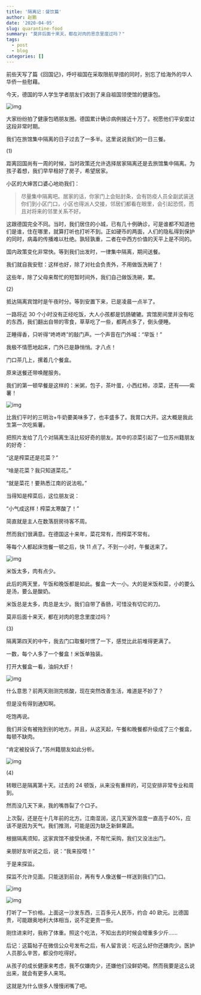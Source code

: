 ```yaml
---
title: '隔离记：餐饮篇'
author: 赵鹏
date: '2020-04-05'
slug: quarantine-food
summary: "莫非后面十来天，都在对肉的思念里度过吗？"
tags:
  - post
  - blog
categories: []
---
```




前些天写了篇《回国记》，呼吁祖国在采取限航举措的同时，别忘了给海外的华人华侨一些慰藉。

今天，德国的华人学生学者朋友们收到了来自祖国领使馆的健康包。

![img](https://mmbiz.qpic.cn/mmbiz_jpg/gic27ryD6wHzd8UAAUyHjXdWdumKb7SoLRmwVftAahsZlfKZzbiaeStuUWXeDlgRQIKVicqwXdicYq6YtQibuIutQiag/640?wx_fmt=jpeg&tp=webp&wxfrom=5&wx_lazy=1&wx_co=1)

大家纷纷拍了健康包晒朋友圈。德国累计确诊病例接近十万了。祝愿他们平安度过这段非常时期。

我们在旅馆集中隔离的日子过去了一多半。这里说说我们的一日三餐。

(1) 

距离回国尚有一周的时候，当时政策还允许选择居家隔离还是去旅馆集中隔离。为孩子着想，我们早早租好了房子，希望居家。

小区的大婶苦口婆心地劝我们：

> 尽量集中隔离吧。居家的话，你家门上会贴封条，会有防疫人员全副武装送你们到小区门口，小区也得派人交接，邻居们都看在眼里，会引起恐慌，而且对将来的邻里关系不好。

这跟德国完全不同。当时，我们居住的小城，已有几十例确诊，可是谁都不知道他们是谁，住在哪里，就算打听也打听不到。正如硬币的两面，人们的隐私得到保护的同时，病毒的传播难以杜绝。孰轻孰重，二者在中西方价值的天平上是不同的。

国内政策变化非常快。等到我们出发时，一律集中隔离，期间送餐。

我们就自我安慰：这样也好，除了对社会负责外，不用做饭洗碗了！

这些年，除了父母来帮忙的短暂时间外，我们自己做饭洗碗，累。

(2) 

抵达隔离宾馆时是午夜时分。等到安置下来，已是凌晨一点半了。

一路将近 30 个小时没有正经吃饭，大人小孩都是饥肠辘辘。宾馆房间里并没有吃的东西，我们翻出自带的零食，草草吃了一些，都两点多了，倒头便睡。

正睡得香，只听得“咚咚咚”的敲门声。一个声音在门外喊：“早饭！”

我极不情愿地起床，门外已是静悄悄。才八点！

门口茶几上，摞着几个餐盒。

原来送餐还带唤醒服务。

我们的第一顿早餐是这样的：米粥，包子，茶叶蛋，小西红柿，凉菜，还有——紫薯！

![img](https://mmbiz.qpic.cn/mmbiz_jpg/gic27ryD6wHwl8nVkeZy1ibWoSl1P1DXsAFLrUGogo4kRSQaOOXQw3nRsJxqLJkHMaT0JNTr4DRKPms1CzmwfyEg/640?wx_fmt=jpeg&tp=webp&wxfrom=5&wx_lazy=1&wx_co=1)

比我们平时的三明治+牛奶要美味多了，也丰盛多了。我胃口大开。这大概是我此生第一次吃紫薯。

把照片发给了几个对隔离生活比较好奇的朋友。其中的凉菜引起了一位苏州籍朋友的好奇：

“这是榨菜还是花菜？”

“啥是花菜？我只知道菜花。”

“就是菜花！要熟悉江南的说法啦。”

当得知是榨菜后，这位朋友说：

“小气成这样！榨菜太寒酸了！”

简直就是主人在数落厨房待客不周。

然而我们很满意。在德国这十来年，菜花常有，而榨菜不常有。

等每个人都起床饱餐一顿之后，快 11 点了。不到一小时，午餐送来了。

![img](https://mmbiz.qpic.cn/mmbiz_jpg/gic27ryD6wHwl8nVkeZy1ibWoSl1P1DXsAXhCpIprbXMGQVQyyibMejEmrJRISlzBM67uHMt0dYBKEk5eYEDsADCw/640?wx_fmt=jpeg&tp=webp&wxfrom=5&wx_lazy=1&wx_co=1)

米饭太多，肉有点少。

此后的两天里，午饭和晚饭都是如此。餐盒一大一小。大的是米饭和菜，小的要么是汤，要么是酸奶。

米饭总是太多，肉总是太少。我们自带了香肠，可惜没有切它的刀。

莫非后面十来天，都在对肉的思念里度过吗？

(3) 

隔离第四天的中午，我去门口取餐时愣了一下，感觉比此前堆得更满了。

一数，每个人多了一个餐盒！米饭单独装。

打开大餐盒一看，油焖大虾！

![img](https://mmbiz.qpic.cn/mmbiz_jpg/gic27ryD6wHwl8nVkeZy1ibWoSl1P1DXsA99VWx758P1oJ44ciaX32KKVu8UXE5coqVv9fwia4EABPOqH4Z1AAJtlA/640?wx_fmt=jpeg&tp=webp&wxfrom=5&wx_lazy=1&wx_co=1)

什么意思？前两天刚测完核酸，现在突然改善生活，难道是不妙了？

但是没有得到通知啊。

吃饱再说。

我们并没有被拖到别的地方。并且，从这天起，午餐和晚餐都升级成了三个餐盒，每顿不缺肉。

“肯定被投诉了。”苏州籍朋友如此分析。

![img](https://mmbiz.qpic.cn/mmbiz_jpg/gic27ryD6wHwl8nVkeZy1ibWoSl1P1DXsAdhjtW7dLqG8t9iaz6yxNcVK9sRcfVvBjURk2QOKnzWPOKkwnlsfqDBw/640?wx_fmt=jpeg&tp=webp&wxfrom=5&wx_lazy=1&wx_co=1)

(4) 

转眼已是隔离第十天。过去的 24 顿饭，从来没有重样的，可见安排非常专业和周到。

然而没几天下来，我的嘴唇裂了个口子。

上次裂，还是在十几年前的北方。江南湿润，这几天室外湿度一直高于40%，应该不是因为天气。我们推测，可能是因为缺乏新鲜果蔬。

根据隔离须知，这家宾馆不接受快递，不帮忙采购，我们又没法出门。

亲朋好友听说之后，说：“我来投喂！”

于是来探监。

探监不允许见面。只能送到前台，再有专人像送餐一样送到我们门口。

![img](https://mmbiz.qpic.cn/mmbiz_jpg/gic27ryD6wHwl8nVkeZy1ibWoSl1P1DXsA54ickyxhlx6iay1Xp85uCWVSBiasKF0Mm5JV6tQuCJ6LbQ5iaJvVRUMR3A/640?wx_fmt=jpeg&tp=webp&wxfrom=5&wx_lazy=1&wx_co=1)



![img](https://mmbiz.qpic.cn/mmbiz_jpg/gic27ryD6wHwl8nVkeZy1ibWoSl1P1DXsAfibPotx2ftCHhVFZQHpFOluBUfjjg3WRVJ7WDorN79C3dI6z8NBOtsg/640?wx_fmt=jpeg&tp=webp&wxfrom=5&wx_lazy=1&wx_co=1)

打听了一下价格。上面这一沙发东西，三百多元人民币，约合 40 欧元。比德国贵，可能跟奥地利大体相当，说不定更贵一些。

刚住进来时，我称了体重。照这个吃法，不知出去的时候会增重多少斤......



后记：这篇帖子在微信公众号发布之后，有人留言说：吃这么好你还嫌肉少。医护人员那么辛苦，都没你吃得好。

从孩子的成长健康来考虑，我不仅嫌肉少，还嫌他们没鲜奶喝。然而我要是这么说出来，就会有更多人来骂。

这就是为什么很多人慢慢闭嘴了吧。